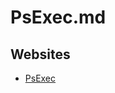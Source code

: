 # PsExec.md

## Websites

* [PsExec](https://learn.microsoft.com/en-us/sysinternals/downloads/psexec)
